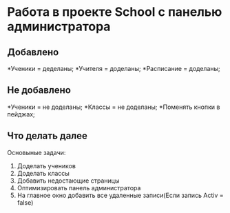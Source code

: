 # Работа в проекте School с панелью администратора


Добавлено
--------------------
*Ученики = деделаны;
*Учителя = доделаны;
*Расписание = доделаны;


Не добавлено
---------------------
*Ученики = не доделаны;
*Классы = не доделаны;
*Поменять кнопки в пейджах;

Что делать далее
---------------------
Основыные задачи:
  1) Доделать учеников
  2) Доделать классы
  3) Добавить недостающие страницы
  4) Оптимизировать панель администратора
  5) На главное окно добавить все удаленные записи(Если запись Activ = false)
